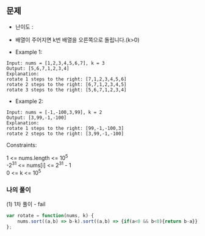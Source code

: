 ## 문제
- 난이도 :
- 배열이 주어지면 k번 배열을 오른쪽으로 돌립니다.(k>0)

- Example 1:
```
Input: nums = [1,2,3,4,5,6,7], k = 3
Output: [5,6,7,1,2,3,4]
Explanation:
rotate 1 steps to the right: [7,1,2,3,4,5,6]
rotate 2 steps to the right: [6,7,1,2,3,4,5]
rotate 3 steps to the right: [5,6,7,1,2,3,4]
```

- Example 2:
```
Input: nums = [-1,-100,3,99], k = 2
Output: [3,99,-1,-100]
Explanation: 
rotate 1 steps to the right: [99,-1,-100,3]
rotate 2 steps to the right: [3,99,-1,-100]
```

Constraints:

1 <= nums.length <= 10<sup>5</sup><br/>
-2<sup>31</sup> <= nums[i] <= 2<sup>31</sup> - 1<br/>
0 <= k <= 10<sup>5</sup>

### 나의 풀이
(1) 1차 풀이 - fail
```javascript
var rotate = function(nums, k) {
    nums.sort((a,b) => b-k).sort((a,b) => {if(a<0 && b<0){return b-a}})
};

```
